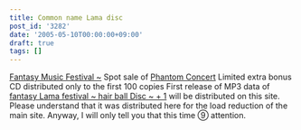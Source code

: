 ```yaml
---
title: Common name Lama disc
post_id: '3282'
date: '2005-05-10T00:00:00+09:00'
draft: true
tags: []
---
```


[Fantasy Music Festival ~](http://tsubu.s104.xrea.com/thcd/) Spot sale of [Phantom Concert](http://tsubu.s104.xrea.com/thcd/) Limited extra bonus CD distributed only to the first 100 copies First release of MP3 data of [fantasy Lama festival ~ hair ball Disc ~ + 1](http://lama.danmaq.com/lama/) will be distributed on this site. Please understand that it was distributed here for the load reduction of the main site. Anyway, I will only tell you that this time ⑨ attention.
